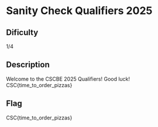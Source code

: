 # Sanity Check Qualifiers 2025

## Dificulty
1/4

## Description
Welcome to the CSCBE 2025 Qualifiers! Good luck! CSC{time_to_order_pizzas}

## Flag
CSC{time_to_order_pizzas}